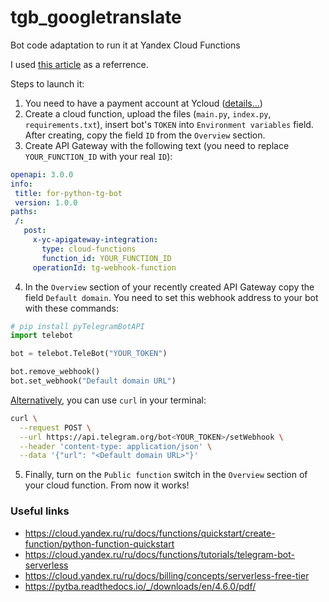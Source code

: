 # tgb_googletranslate
Bot code adaptation to run it at Yandex Cloud Functions

I used [this article](https://habr.com/ru/articles/550456/) as a referrence.

Steps to launch it:

1. You need to have a payment account at Ycloud ([details...](https://cloud.yandex.ru/ru/docs/functions/tutorials/telegram-bot-serverless#before-begin))
2. Create a cloud function, upload the files (`main.py`, `index.py`, `requirements.txt`), insert bot's `TOKEN` into `Environment variables` field. After creating, copy the field `ID` from the `Overview` section.
3. Create API Gateway with the following text (you need to replace `YOUR_FUNCTION_ID` with your real `ID`):
```yaml
openapi: 3.0.0
info:
 title: for-python-tg-bot
 version: 1.0.0
paths:
 /:
   post:
     x-yc-apigateway-integration:
       type: cloud-functions
       function_id: YOUR_FUNCTION_ID
     operationId: tg-webhook-function
```
4. In the `Overview` section of your recently created API Gateway copy the field `Default domain`. You need to set this webhook address to your bot with these commands:
```python 
# pip install pyTelegramBotAPI
import telebot

bot = telebot.TeleBot("YOUR_TOKEN")

bot.remove_webhook()
bot.set_webhook("Default domain URL")
```
[Alternatively](https://cloud.yandex.ru/ru/docs/functions/tutorials/telegram-bot-serverless#function-bind-bot), you can use `curl` in your terminal:
```sh
curl \
  --request POST \
  --url https://api.telegram.org/bot<YOUR_TOKEN>/setWebhook \
  --header 'content-type: application/json' \
  --data '{"url": "<Default domain URL>"}'
```

5. Finally, turn on the `Public function` switch in the `Overview` section of your cloud function. From now it works!

### Useful links
- https://cloud.yandex.ru/ru/docs/functions/quickstart/create-function/python-function-quickstart
- https://cloud.yandex.ru/ru/docs/functions/tutorials/telegram-bot-serverless
- https://cloud.yandex.ru/ru/docs/billing/concepts/serverless-free-tier
- https://pytba.readthedocs.io/_/downloads/en/4.6.0/pdf/
